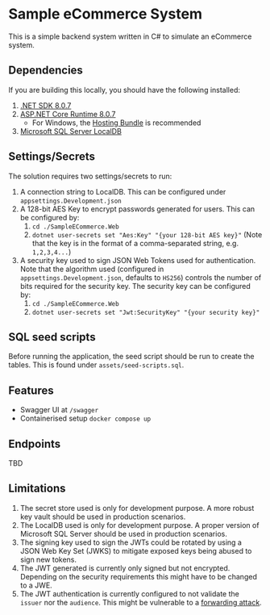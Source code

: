# Sample eCommerce System

This is a simple backend system written in C# to simulate an eCommerce system.

## Dependencies

If you are building this locally, you should have the following installed:

1. [.NET SDK 8.0.7](https://dotnet.microsoft.com/en-us/download/visual-studio-sdks)
2. [ASP.NET Core Runtime 8.0.7](https://dotnet.microsoft.com/en-us/download/dotnet/8.0)
    - For Windows, the [Hosting Bundle](https://dotnet.microsoft.com/en-us/download/dotnet/thank-you/runtime-aspnetcore-8.0.7-windows-hosting-bundle-installer) is recommended
3. [Microsoft SQL Server LocalDB](https://go.microsoft.com/fwlink/?linkid=2215160)

## Settings/Secrets

The solution requires two settings/secrets to run:

1. A connection string to LocalDB. This can be configured under `appsettings.Development.json`
2. A 128-bit AES Key to encrypt passwords generated for users. This can be configured by:
    1. `cd ./SampleECommerce.Web`
    2. `dotnet user-secrets set "Aes:Key" "{your 128-bit AES key}"` (Note that the key is in the format of a comma-separated string, e.g. `1,2,3,4...`)
3. A security key used to sign JSON Web Tokens used for authentication. Note that the algorithm used (configured in `appsettings.Development.json`, defaults to `HS256`) controls the number of bits required for the security key. The security key can be configured by:
    1. `cd ./SampleECommerce.Web`
    2. `dotnet user-secrets set "Jwt:SecurityKey" "{your security key}"`

## SQL seed scripts

Before running the application, the seed script should be run to create the tables. This is found under `assets/seed-scripts.sql`.

## Features

- Swagger UI at `/swagger`
- Containerised setup `docker compose up`

## Endpoints

TBD

## Limitations

1. The secret store used is only for development purpose. A more robust key vault should be used in production scenarios.
2. The LocalDB used is only for development purpose. A proper version of Microsoft SQL Server should be used in production scenarios.
3. The signing key used to sign the JWTs could be rotated by using a JSON Web Key Set (JWKS) to mitigate exposed keys being abused to sign new tokens.
4. The JWT generated is currently only signed but not encrypted. Depending on the security requirements this might have to be changed to a JWE.
5. The JWT authentication is currently configured to not validate the `issuer` nor the `audience`. This might be vulnerable to a [forwarding attack](https://learn.microsoft.com/en-us/dotnet/api/microsoft.identitymodel.tokens.tokenvalidationparameters.validateissuer?view=msal-web-dotnet-latest).
